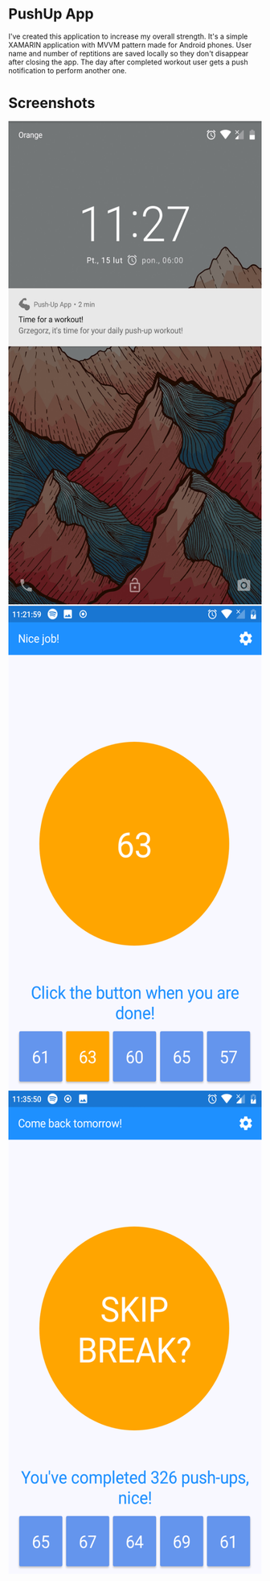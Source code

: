 # PushUp App
I've created this application to increase my overall strength. It's a simple XAMARIN application with MVVM pattern made for Android phones.
User name and number of reptitions are saved locally so they don't disappear after closing the app. The day after completed workout user
gets a push notification to perform another one.

# Screenshots
<img src="screenshots/github-pushupapp-screenshot-1.jpg" width="540" height="960">
<img src="screenshots/github-pushupapp-screenshot-2.png" width="540" height="960">
<img src="screenshots/github-pushupapp-screenshot-3.png" width="540" height="960">
